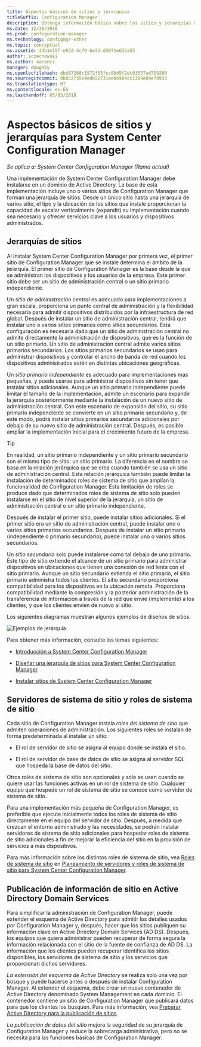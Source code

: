 ```yaml
---
title: Aspectos básicos de sitios y jerarquías
titleSuffix: Configuration Manager
description: Obtenga información básica sobre los sitios y jerarquías de System Center Configuration Manager.
ms.date: 12/30/2016
ms.prod: configuration-manager
ms.technology: configmgr-other
ms.topic: conceptual
ms.assetid: 4db1e15f-e832-4cf9-be33-d3971e635a55
author: aczechowski
ms.author: aaroncz
manager: dougeby
ms.openlocfilehash: dbd87268c1572f53fcc86d5f2dc93537ad759260
ms.sourcegitcommit: 0b0c2735c4ed822731ae069b4cc1380e89e78933
ms.translationtype: HT
ms.contentlocale: es-ES
ms.lasthandoff: 05/03/2018
---
```

# <a name="fundamentals-of-sites-and-hierarchies-for-system-center-configuration-manager"></a>Aspectos básicos de sitios y jerarquías para System Center Configuration Manager

*Se aplica a: System Center Configuration Manager (Rama actual)*

Una implementación de System Center Configuration Manager debe instalarse en un dominio de Active Directory. La base de esta implementación incluye uno o varios sitios de Configuration Manager que forman una jerarquía de sitios. Desde un único sitio hasta una jerarquía de varios sitio, el tipo y la ubicación de los sitios que instale proporcionan la capacidad de escalar verticalmente (expandir) su implementación cuando sea necesario y ofrecer servicios clave a los usuarios y dispositivos administrados.

## <a name="hierarchies-of-sites"></a>Jerarquías de sitios
Al instalar System Center Configuration Manager por primera vez, el primer sitio de Configuration Manager que se instale determina el ámbito de la jerarquía. El primer sitio de Configuration Manager es la base desde la que se administran los dispositivos y los usuarios de la empresa. Este primer sitio debe ser un sitio de administración central o un sitio primario independiente.  

 Un *sitio de administración central* es adecuado para implementaciones a gran escala, proporciona un punto central de administración y la flexibilidad necesaria para admitir dispositivos distribuidos por la infraestructura de red global. Después de instalar un sitio de administración central, tendrá que instalar uno o varios sitios primarios como sitios secundarios. Esta configuración es necesaria dado que un sitio de administración central no admite directamente la administración de dispositivos, que es la función de un sitio primario. Un sitio de administración central admite varios sitios primarios secundarios. Los sitios primarios secundarios se usan para administrar dispositivos y controlar el ancho de banda de red cuando los dispositivos administrados estén en distintas ubicaciones geográficas.  

 Un *sitio primario independiente* es adecuado para implementaciones más pequeñas, y puede usarse para administrar dispositivos sin tener que instalar sitios adicionales. Aunque un sitio primario independiente puede limitar el tamaño de la implementación, admite un escenario para expandir la jerarquía posteriormente mediante la instalación de un nuevo sitio de administración central. Con este escenario de expansión del sitio, su sitio primario independiente se convierte en un sitio primario secundario y, de este modo, podrá instalar sitios primarios secundarios adicionales por debajo de su nuevo sitio de administración central. Después, es posible ampliar la implementación inicial para el crecimiento futuro de la empresa.  

> [!TIP]  
>  En realidad, un sitio primario independiente y un sitio primario secundario son el mismo tipo de sitio: un sitio primario. La diferencia en el nombre se basa en la relación jerárquica que se crea cuando también se usa un sitio de administración central. Esta relación jerárquica también puede limitar la instalación de determinados roles de sistema de sitio que amplían la funcionalidad de Configuration Manager. Esta limitación de roles se produce dado que determinados roles de sistema de sitio solo pueden instalarse en el sitio de nivel superior de la jerarquía, un sitio de administración central o un sitio primario independiente.  

 Después de instalar el primer sitio, puede instalar sitios adicionales. Si el primer sitio era un sitio de administración central, puede instalar uno o varios sitios primarios secundarios. Después de instalar un sitio primario (independiente o primario secundario), puede instalar uno o varios sitios secundarios.  

 Un *sitio secundario* solo puede instalarse como tal debajo de uno primario. Este tipo de sitio extiende el alcance de un sitio primario para administrar dispositivos en ubicaciones que tienen una conexión de red lenta con el sitio primario. Aunque un sitio secundario extienda el sitio primario, el sitio primario administra todos los clientes. El sitio secundario proporciona compatibilidad para los dispositivos en la ubicación remota. Proporciona compatibilidad mediante la compresión y la posterior administración de la transferencia de información a través de la red que envíe (implemente) a los clientes, y que los clientes envíen de nuevo al sitio.  

 Los siguientes diagramas muestran algunos ejemplos de diseños de sitios.  

 ![Ejemplos de jerarquía](media/Hierarchy_examples.png)  

 Para obtener más información, consulte los temas siguientes:  

-   [Introducción a System Center Configuration Manager](../../core/understand/introduction.md)  

-   [Diseñar una jerarquía de sitios para System Center Configuration Manager](../../core/plan-design/hierarchy/design-a-hierarchy-of-sites.md)  

-   [Instalar sitios de System Center Configuration Manager](/sccm/core/servers/deploy/install/installing-sites)  

## <a name="site-system-servers-and-site-system-roles"></a>Servidores de sistema de sitio y roles de sistema de sitio  
 Cada sitio de Configuration Manager instala *roles del sistema de sitio* que admiten operaciones de administración. Los siguientes roles se instalan de forma predeterminada al instalar un sitio:

-   El rol de servidor de sitio se asigna al equipo donde se instala el sitio.

-   El rol de servidor de base de datos de sitio se asigna al servidor SQL que hospeda la base de datos del sitio.

Otros roles de sistema de sitio son opcionales y solo se usan cuando se quiere usar las funciones activas en un rol de sistema de sitio. Cualquier equipo que hospede un rol de sistema de sitio se conoce como servidor de sistema de sitio.  

 Para una implementación más pequeña de Configuration Manager, es preferible que ejecute inicialmente todos los roles de sistema de sitio directamente en el equipo del servidor de sitio. Después, a medida que crezcan el entorno administrado y las necesidades, se podrán instalar servidores de sistema de sitio adicionales para hospedar roles de sistema de sitio adicionales a fin de mejorar la eficiencia del sitio en la provisión de servicios a más dispositivos.  

 Para más información sobre los distintos roles de sistema de sitio, vea [Roles de sistema de sitio](../../core/plan-design/hierarchy/plan-for-site-system-servers-and-site-system-roles.md#bkmk_planroles) en [Planeamiento de servidores y roles de sistema de sitio para System Center Configuration Manager](../../core/plan-design/hierarchy/plan-for-site-system-servers-and-site-system-roles.md).

## <a name="publishing-site-information-to-active-directory-domain-services"></a>Publicación de información de sitio en Active Directory Domain Services  
 Para simplificar la administración de Configuration Manager, puede extender el esquema de Active Directory para admitir los detalles usados por Configuration Manager y, después, hacer que los sitios publiquen su información clave en Active Directory Domain Services (AD DS). Después, los equipos que quiera administrar pueden recuperar de forma segura la información relacionada con el sitio de la fuente de confianza de AD DS. La información que los clientes pueden recuperar identifica los sitios disponibles, los servidores de sistema de sitio y los servicios que proporcionan dichos servidores.  

 *La extensión del esquema de Active Directory* se realiza solo una vez por bosque y puede hacerse antes o después de instalar Configuration Manager.   Al extender el esquema, debe crear un nuevo contenedor de Active Directory denominado System Management en cada dominio. El contenedor contiene un sitio de Configuration Manager que publicará datos para que los clientes los busquen. Para más información, vea [Preparar Active Directory para la publicación de sitios](../../core/plan-design/network/extend-the-active-directory-schema.md).  

 *La publicación de datos del sitio* mejora la seguridad de su jerarquía de Configuration Manager y reduce la sobrecarga administrativa, pero no se necesita para las funciones básicas de Configuration Manager.  
